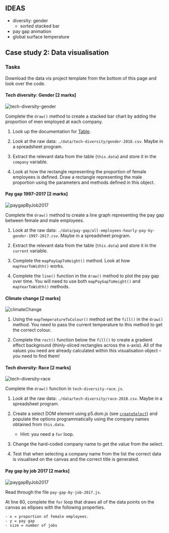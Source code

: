 ## IDEAS

- diversity: gender
  - sorted stacked bar
- pay gap animation
- global surface temperature


## Case study 2: Data visualisation

### Tasks

Download the data vis project template from the bottom of this page
and look over the code.

#### Tech diversity: Gender [2 marks]

![tech-diversity-gender](https://www.doc.gold.ac.uk/~jfort010/ip/case-studies/data-vis/figures/tech-diversity-gender.png)

Complete the `draw()` method to create a stacked bar chart by adding
the proportion of men employed at each company.

1. Look up the documentation for [Table](https://p5js.org/reference/#/p5.Table).

2. Look at the raw data: `./data/tech-diversity/gender-2018.csv`. Maybe
   in a spreadsheet program.

3. Extract the relevant data from the table (`this.data`) and store it
   in the `company` variable.

4. Look at how the rectangle representing the proportion of female
   employees is defined. Draw a rectangle representing the male
   proportion using the parameters and methods defined in this
   object.

#### Pay gap 1997–2017 [2 marks]

![paygapByJob2017](https://www.doc.gold.ac.uk/~jfort010/ip/case-studies/data-vis/figures/pay-gap-1997-2017.png)

Complete the `draw()` method to create a line graph representing the
pay gap between female and male employees.

1. Look at the raw data:
   `./data/pay-gap/all-employees-hourly-pay-by-gender-1997-2017.csv`. Maybe
   in a spreadsheet program.

2. Extract the relevant data from the table (`this.data`) and store it
   in the `current` variable.

3. Complete the `mapPayGapToHeight()` method. Look at how `mapYearToWidth()`
   works.

4. Complete the `line()` function in the `draw()` method to plot the
   pay gap over time. You will need to use both `mapPayGapToHeight()`
   and `mapYearToWidth()` methods.

#### Climate change [2 marks]

![climateChange](https://www.doc.gold.ac.uk/~jfort010/ip/case-studies/data-vis/figures/climate-change.png)

1. Using the `mapTemperatureToColour()` method set the `fill()` in the
   `draw()` method. You need to pass the current temperature to this
   method to get the correct colour.

2. Complete the `rect()` function below the `fill()` to create a
   gradient effect background (thinly-sliced rectangles across the
   x-axis). All of the values you need are already calculated within
   this visualisation object – you need to find them!

#### Tech diversity: Race [2 marks]

![tech-diversity-race](https://www.doc.gold.ac.uk/~jfort010/ip/case-studies/data-vis/figures/tech-diversity-race.png)

Complete the `draw()` function in `tech-diversity-race.js`.

1. Look at the raw data: `./data/tech-diversity/race-2018.csv`. Maybe
   in a spreadsheet program.

2. Create a select DOM element using p5.dom.js (see
   [`createSelect`](https://p5js.org/reference/#/p5/createSelect)) and
   populate the options programmatically using the company names
   obtained from `this.data`.
   - Hint: you need a `for` loop.

3. Change the hard-coded company name to get the value from the
   select.

4. Test that when selecting a company name from the list the correct
   data is visualised on the canvas and the correct title is
   generated.

#### Pay gap by job 2017 [2 marks]

![paygapByJob2017](https://www.doc.gold.ac.uk/~jfort010/ip/case-studies/data-vis/figures/pay-gap-by-job.png)

Read through the file `pay-gap-by-job-2017.js`.

At line 80, complete the `for` loop that draws all of the data points
on the canvas as ellipses with the following properties.

    - x = proportion of female employees.
    - y = pay gap
    - size = number of jobs
